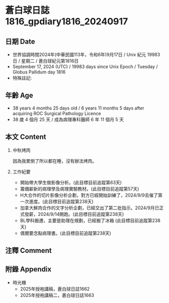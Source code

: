 [_metadata_:encoding]: - "utf-8"
[_metadata_:language]: - "zh-Hant-TW"
[_metadata_:fileformat]: - "markdown"
[_metadata_:MIME_type]: - "text/plain"
[_metadata_:markdown_version]: - "commonmark version 0.30"
[_metadata_:markdown_spec]: - "https://spec.commonmark.org/0.30/"

# 蒼白球日誌1816_gpdiary1816_20240917 #

## 日期 Date ##

* 世界協調時間2024年(中華民國113年，令和6年)9月17日 / Unix 紀元 19983 日 / 星期二 / 蒼白球紀元第1816日
* September 17, 2024 (UTC) / 19983 days since Unix Epoch / Tuesday / Globus Pallidum day 1816
* 特殊註記:

## 年齡 Age ##

* 38 years 4 months 25 days old / 6 years 11 months 5 days after acquiring ROC Surgical Pathology Licence
* 38 歲 4 個月 25 天 / 成為病理專科醫師 6 年 11 個月 5 天

## 本文 Content ##

1. 中秋烤肉

    因為我累倒了所以都在睡，沒有辦法烤肉。

2. 工作紀要

    - 開始帶大學生做影像分析。(此目標目前追蹤第63天)
    - 籌備嶄新的病理學及病理實驗教材。(此目標目前追蹤第57天)
    - H大合作的切片影像分析企劃，對方已經開始訓練了，2024/9/9去催了第一次進度。(此目標目前追蹤第238天)
    - 加拿大鮮肉合作的文字分析企劃，已經交出了第二批指示。2024/9月已正式發薪，2024/9/14開跑。(此目標目前追蹤第238天)
    - BL學科搬遷，主要是助理在規劃，已經搬了冰箱 (此目標目前追蹤第238天)
    - 偶爾要念點病理書。(此目標目前追蹤第238天)

## 注釋 Comment ##


## 附錄 Appendix ##

* 時光機
    - 2025年授袍講稿，蒼白球日誌1662
    - 2025年授袍講稿二，蒼白球日誌1663
